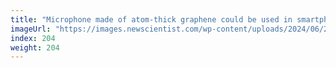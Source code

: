```yaml
---
title: "Microphone made of atom-thick graphene could be used in smartphones"
imageUrl: "https://images.newscientist.com/wp-content/uploads/2024/06/20164801/SEI_209577968.jpg?width=788"
index: 204
weight: 204
---
```

